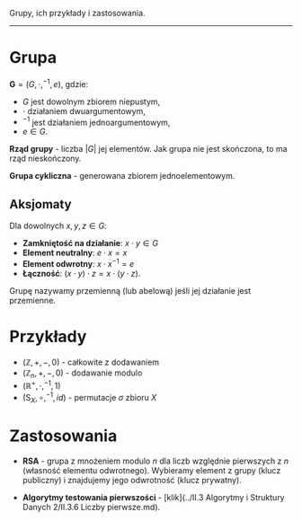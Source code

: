 Grupy, ich przykłady i zastosowania.

---

# Grupa
${\mathbf G}=(G,\cdot,^{-1},e)$, gdzie:
* $G$ jest dowolnym zbiorem niepustym,
* $\cdot$ działaniem dwuargumentowym,
* $^{-1}$ jest działaniem jednoargumentowym,
* $e \in G$.

**Rząd grupy** - liczba $|G|$ jej elementów. Jak grupa nie jest skończona, to ma rząd nieskończony.

**Grupa cykliczna** - generowana zbiorem jednoelementowym.


## Aksjomaty
Dla dowolnych $x,y,z\in G$:

* **Zamkniętość na działanie**: $x \cdot y \in G$
* **Element neutralny**: $e \cdot x = x$
* **Element odwrotny**: $x \cdot x^{-1} = e$
* **Łączność**: $(x \cdot y) \cdot z = x \cdot (y \cdot z)$.

Grupę nazywamy przemienną (lub abelową) jeśli jej działanie jest przemienne.

# Przykłady

* $(\mathbb Z, +, -, 0)$ - całkowite z dodawaniem
* $(\mathbb Z_n, +, -, 0)$ - dodawanie modulo
* $(\mathbb R^+, \cdot, ^{-1}, 1)$
* $(\mathrm S_X, \circ, ^{-1}, id)$ - permutacje $\sigma$ zbioru $X$

# Zastosowania
* **RSA** - grupa z mnożeniem modulo $n$ dla liczb względnie pierwszych z $n$ (własność elementu odwrotnego). Wybieramy element z grupy (klucz publiczny) i znajdujemy jego odwrotność (klucz prywatny).

* **Algorytmy testowania pierwszości** - [klik](../II.3 Algorytmy i Struktury Danych 2/II.3.6 Liczby pierwsze.md).
